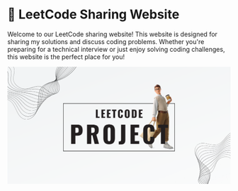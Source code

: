 # 🚀 LeetCode Sharing Website

Welcome to our LeetCode sharing website! This website is designed for sharing my solutions and discuss coding problems. Whether you're preparing for a technical interview or just enjoy solving coding challenges, this website is the perfect place for you!

![image](/my-app/public/images/opengraph-image.png)
